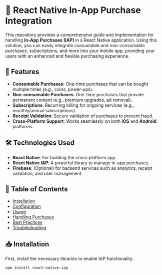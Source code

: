 # 📲 React Native In-App Purchase Integration

This repository provides a comprehensive guide and implementation for handling **In-App Purchases (IAP)** in a React Native application. Using this solution, you can easily integrate consumable and non-consumable purchases, subscriptions, and more into your mobile app, providing your users with an enhanced and flexible purchasing experience.

## 🚀 Features

- **Consumable Purchases**: One-time purchases that can be bought multiple times (e.g., coins, power-ups).
- **Non-consumable Purchases**: One-time purchases that provide permanent content (e.g., premium upgrades, ad removal).
- **Subscriptions**: Recurring billing for ongoing services (e.g., monthly/annual subscriptions).
- **Receipt Validation**: Secure validation of purchases to prevent fraud.
- **Cross-Platform Support**: Works seamlessly on both **iOS** and **Android** platforms.
  
## 🛠️ Technologies Used

- **React Native**: For building the cross-platform app.
- **React Native IAP**: A powerful library to manage in-app purchases.
- **Firebase**: (Optional) for backend services such as analytics, receipt validation, and user management.
  
## 📖 Table of Contents

- [Installation](#installation)
- [Configuration](#configuration)
- [Usage](#usage)
- [Handling Purchases](#handling-purchases)
- [Best Practices](#best-practices)
- [Troubleshooting](#troubleshooting)

## 📥 Installation

First, install the necessary libraries to enable IAP functionality:

```bash
npm install react-native-iap
